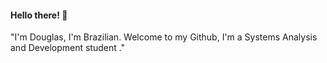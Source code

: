 #### Hello there! :wave:

<p>"I'm Douglas, I'm Brazilian. Welcome to my Github, I'm a Systems Analysis and Development student ."</p>

